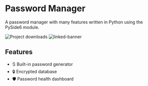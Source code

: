 # Password Manager

A password manager with many features written in Python using the PySide6 module. 

![Project downloads](https://img.shields.io/github/downloads/EmueI/password-manager/total)
![linked-banner](https://i.ibb.co/4JBRMt7/Screenshot-2022-03-11-162837.png)


## Features

- 🔃 Built-in password generator 
- 🔒 Encrypted database
- 🛡️ Password health dashboard
